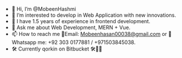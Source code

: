 - 👋 Hi, I’m @MobeenHashmi
- 👀 I’m interested to develop in Web Application with new innovations.
- 🌱 I have 1.5 years of experience in frontend development.
- 💬 Ask me about Web Development, MERN + Vue.
- 📫 How to reach me 📧Email: Mobeenhasan00038@gmail.com or 🤙Whatsapp me: +92 303 0177881 / +971503845038.
- 🛠️ Currently qorkin on Bitbucket 🛠️👩‍💻
